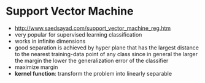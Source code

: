 # Support Vector Machine
- http://www.saedsayad.com/support_vector_machine_reg.htm
- very popular for supervised learning classification
- works in infinite dimensions
- good separation is achieved by hyper plane that has the largest distance to the nearest training-data point of any class since in general the larger the margin the lower the generalization error of the classifier
- maximize margin
- __kernel function__: transform the problem into linearly separable
